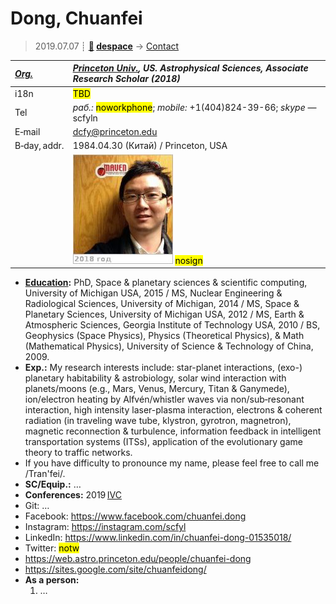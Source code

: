 # Dong, Chuanfei
> 2019.07.07 ┊ **[🚀](../index/index.md) [despace](index.md)** → [Contact](contact.md)

|*[Org.](contact.md)*|*[Princeton Univ.](princeton_univ.md), US. Astrophysical Sciences, Associate Research Scholar (2018)*|
|:--|:--|
|i18n| <mark>TBD</mark> |
|Tel|*раб.:* <mark>noworkphone</mark>; *mobile:* +1(404)824-39-66; *skype* — scfyln |
|E‑mail| <dcfy@princeton.edu> |
|B‑day, addr.| 1984.04.30 (Китай) / Princeton, USA |
|| [![](f/contact/d/dong_001_photo_thumb.jpg)](f/contact/d/dong_001_photo.jpg) <mark>nosign</mark> |

   - **[Education](edu.md):** PhD, Space & planetary sciences & scientific computing, University of Michigan USA, 2015 / MS, Nuclear Engineering & Radiological Sciences, University of Michigan, 2014 / MS, Space & Planetary Sciences, University of Michigan USA, 2012 / MS, Earth & Atmospheric Sciences, Georgia Institute of Technology USA, 2010 / BS, Geophysics (Space Physics), Physics (Theoretical Physics), & Math (Mathematical Physics), University of Science & Technology of China, 2009.
   - **Exp.:** My research interests include: star-planet interactions, (exo-) planetary habitability & astrobiology, solar wind interaction with planets/moons (e.g., Mars, Venus, Mercury, Titan & Ganymede), ion/electron heating by Alfvén/whistler waves via non/sub‑resonant interaction, high intensity laser-plasma interaction, electrons & coherent radiation (in traveling wave tube, klystron, gyrotron, magnetron), magnetic reconnection & turbulence, information feedback in intelligent transportation systems (ITSs), application of the evolutionary game theory to traffic networks.
   - If you have difficulty to pronounce my name, please feel free to call me /Tran'fei/.
   - **SC/Equip.:** …
   - **Conferences:** 2019 [IVC](ivc_2019.md)
   - Git: …
   - Facebook: <https://www.facebook.com/chuanfei.dong>
   - Instagram: <https://instagram.com/scfyl>
   - LinkedIn: <https://www.linkedin.com/in/chuanfei-dong-01535018/>
   - Twitter: <mark>notw</mark>
   - <https://web.astro.princeton.edu/people/chuanfei-dong>
   - <https://sites.google.com/site/chuanfeidong/>
   - **As a person:**
      1. …
